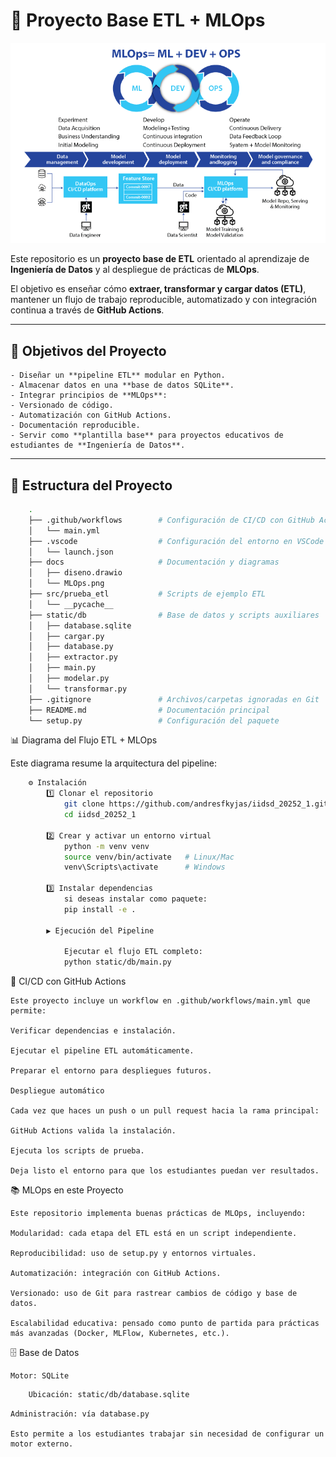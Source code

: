 # 🧩 Proyecto Base ETL + MLOps

![Imagen](docs/MLOps.png)

Este repositorio es un **proyecto base de ETL** orientado al aprendizaje de **Ingeniería de Datos** y al despliegue de prácticas de **MLOps**.  

El objetivo es enseñar cómo **extraer, transformar y cargar datos (ETL)**, mantener un flujo de trabajo reproducible, automatizado y con integración continua a través de **GitHub Actions**.



---

## 🚀 Objetivos del Proyecto

    - Diseñar un **pipeline ETL** modular en Python.
    - Almacenar datos en una **base de datos SQLite**.
    - Integrar principios de **MLOps**:
    - Versionado de código.
    - Automatización con GitHub Actions.
    - Documentación reproducible.
    - Servir como **plantilla base** para proyectos educativos de estudiantes de **Ingeniería de Datos**.

---

## 📂 Estructura del Proyecto

```bash
    .
    ├── .github/workflows        # Configuración de CI/CD con GitHub Actions
    │   └── main.yml
    ├── .vscode                  # Configuración del entorno en VSCode
    │   └── launch.json
    ├── docs                     # Documentación y diagramas
    │   ├── diseno.drawio
    │   └── MLOps.png
    ├── src/prueba_etl           # Scripts de ejemplo ETL
    │   └── __pycache__
    ├── static/db                # Base de datos y scripts auxiliares
    │   ├── database.sqlite
    │   ├── cargar.py
    │   ├── database.py
    │   ├── extractor.py
    │   ├── main.py
    │   ├── modelar.py
    │   └── transformar.py
    ├── .gitignore               # Archivos/carpetas ignoradas en Git
    ├── README.md                # Documentación principal
    └── setup.py                 # Configuración del paquete
```

📊 Diagrama del Flujo ETL + MLOps

Este diagrama resume la arquitectura del pipeline:
```bash
    ⚙️ Instalación
        1️⃣ Clonar el repositorio
            git clone https://github.com/andresfkyjas/iidsd_20252_1.git.git
            cd iidsd_20252_1

        2️⃣ Crear y activar un entorno virtual
            python -m venv venv
            source venv/bin/activate   # Linux/Mac
            venv\Scripts\activate      # Windows

        3️⃣ Instalar dependencias
            si deseas instalar como paquete:
            pip install -e .

        ▶️ Ejecución del Pipeline

            Ejecutar el flujo ETL completo:
            python static/db/main.py
```
🔄 CI/CD con GitHub Actions

    Este proyecto incluye un workflow en .github/workflows/main.yml que permite:

    Verificar dependencias e instalación.

    Ejecutar el pipeline ETL automáticamente.

    Preparar el entorno para despliegues futuros.

    Despliegue automático

    Cada vez que haces un push o un pull request hacia la rama principal:

    GitHub Actions valida la instalación.

    Ejecuta los scripts de prueba.

    Deja listo el entorno para que los estudiantes puedan ver resultados.

📚 MLOps en este Proyecto

    Este repositorio implementa buenas prácticas de MLOps, incluyendo:

    Modularidad: cada etapa del ETL está en un script independiente.

    Reproducibilidad: uso de setup.py y entornos virtuales.

    Automatización: integración con GitHub Actions.

    Versionado: uso de Git para rastrear cambios de código y base de datos.

    Escalabilidad educativa: pensado como punto de partida para prácticas más avanzadas (Docker, MLFlow, Kubernetes, etc.).

🗄️ Base de Datos

    Motor: SQLite
```bash
    Ubicación: static/db/database.sqlite
```
    Administración: vía database.py

    Esto permite a los estudiantes trabajar sin necesidad de configurar un motor externo.